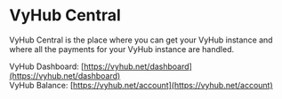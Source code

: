 # VyHub Central

VyHub Central is the place where you can get your VyHub instance and where all the payments for your VyHub instance are handled.

VyHub Dashboard: [https://vyhub.net/dashboard](https://vyhub.net/dashboard)  
VyHub Balance: [https://vyhub.net/account](https://vyhub.net/account)
